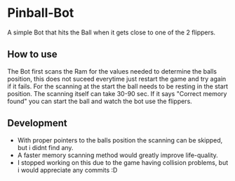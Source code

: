 # Pinball-Bot

A simple Bot that hits the Ball when it gets close to one of the 2 flippers.

## How to use
 
The Bot first scans the Ram for the values needed to determine the balls position, 
this does not suceed everytime just restart the game and try again if it fails.
For the scanning at the start the ball needs to be resting in the start position. 
The scanning itself can take 30-90 sec. If it says "Correct memory found" you can start the ball and watch the bot use the flippers. 

## Development
* With proper pointers to the balls position the scanning can be skipped, but i didnt find any.
* A faster memory scanning method would greatly improve life-quality.
* I stopped working on this due to the game having collision problems, but i would appreciate any commits :D





 

